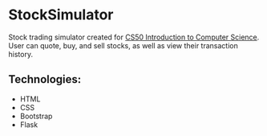 # StockSimulator

Stock trading simulator created for [CS50 Introduction to Computer Science](https://cs50.harvard.edu/x/2022/psets/9/finance/).
User can quote, buy, and sell stocks, as well as view their transaction history.

## Technologies:
- HTML
- CSS
- Bootstrap
- Flask
